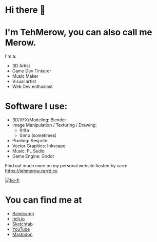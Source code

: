 # Hi there 👋

<!--
**TehMerow/TehMerow** is a ✨ _special_ ✨ repository because its `README.md` (this file) appears on your GitHub profile.
-->
# I'm TehMerow, you can also call me Merow.

I'm a: 
- 3D Artist
- Game Dev Tinkerer  
- Music Maker 
- Visual artist
- Web Dev enthusiast

# Software I use:
- 3D/VFX/Modeling: Blender
- Image Manipulation / Texturing / Drawing:
  - Krita
  - Gimp (sometimes)
- Pixeling: Aesprite
- Vector Graphics: Inkscape
- Music: FL Sudio
- Game Engine: Godot

Find out much more on my personal website hosted by carrd https://tehmerow.carrd.co

[![ko-fi](https://ko-fi.com/img/githubbutton_sm.svg)](https://ko-fi.com/Z8Z31DUBF)

# You can find me at 
- [Bandcamp](https://tehmerow.bandcamp.com/)
- [Itch.io](https://tehmerow.itch.io/)
- [Sketchfab](https://sketchfab.com/TehMerow)
- [YouTube](https://www.youtube.com/channel/UCHZya0ampSihYUbATYJxGGg)
- [Mastodon](https://mastodon.social/@Merow)
